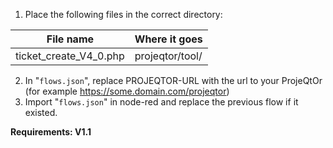 1. Place the following files in the correct directory:

File name              | Where it goes
---------------------- | -----------------
ticket_create_V4_0.php | projeqtor/tool/

2. In "`flows.json`", replace PROJEQTOR-URL with the url to your ProjeQtOr (for example https://some.domain.com/projeqtor)
3. Import "`flows.json`" in node-red and replace the previous flow if it existed.

**Requirements: V1.1**
